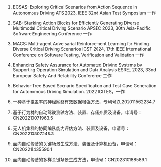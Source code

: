 1. ECSAS: Exploring Critical Scenarios from Action Sequence in Autonomous Driving ATS 2023, IEEE 32nd Asian Test Symposium 一作  

2. SAB: Stacking Action Blocks for Efficiently Generating Diverse Multimodal Critical Driving Scenario APSEC 2023, 30th Asia-Pacific Software Engineering Conference 一作

3. MACS: Multi-agent Adversarial Reinforcement Learning for Finding Diverse Critical Driving Scenarios ICST 2024, 17th IEEE International Conference on Software Testing, Verification and Validation 一作 

4. Enhancing Safety Assurance for Automated Driving Systems by Supporting Operation Simulation and Data Analysis ESREL 2023, 33nd European Safety And Reliability Conference 二作

5. Behavior-Tree Based Scenario Specification and Test Case Generation for Autonomous Driving Simulation. 2022 ICITES，一作

6. 一种基于覆盖率的神经网络有效数据增强方法，专利号ZL202011562234.7

7. 基于行为树的自动驾驶测试方法、装置、存储介质及设备，申请号：CN202210071963.5
    
8. 无人机集群的协同编队能力评估方法、装置及设备，申请号：CN202210897245.3

9. 面向自动驾驶的关键场景生成方法、装置及计算机设备，申请号：CN202211435590.1
  
10. 面向自动驾驶的多样关键场景生成方法，申请号：CN202310188589.1   

